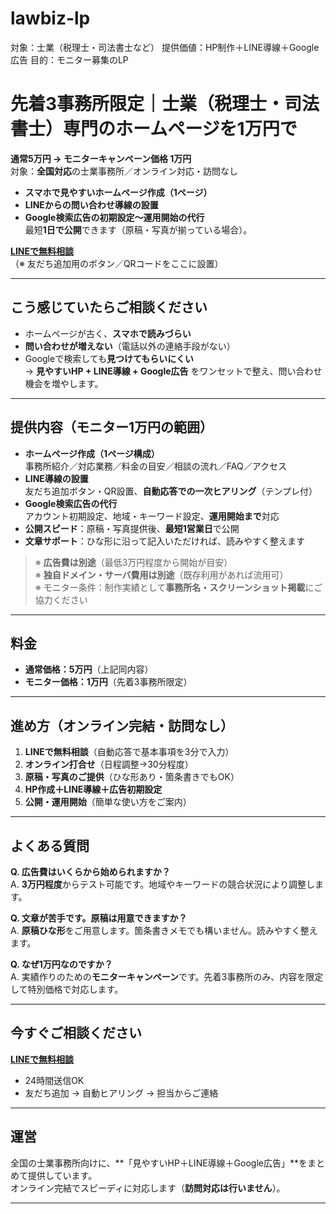 # lawbiz-lp
対象：士業（税理士・司法書士など）  提供価値：HP制作＋LINE導線＋Google広告  目的：モニター募集のLP

# 先着3事務所限定｜士業（税理士・司法書士）専門のホームページを**1万円**で
**通常5万円 → モニターキャンペーン価格 1万円**  
対象：**全国対応**の士業事務所／オンライン対応・訪問なし  
- **スマホで見やすいホームページ作成（1ページ）**  
- **LINEからの問い合わせ導線の設置**  
- **Google検索広告の初期設定〜運用開始の代行**  
最短**1日で公開**できます（原稿・写真が揃っている場合）。

[**LINEで無料相談**](#)  
（※ 友だち追加用のボタン／QRコードをここに設置）

---

## こう感じていたらご相談ください
- ホームページが古く、**スマホで読みづらい**  
- **問い合わせが増えない**（電話以外の連絡手段がない）  
- Googleで検索しても**見つけてもらいにくい**  
→ **見やすいHP + LINE導線 + Google広告** をワンセットで整え、問い合わせ機会を増やします。

---

## 提供内容（モニター1万円の範囲）
- **ホームページ作成（1ページ構成）**  
  事務所紹介／対応業務／料金の目安／相談の流れ／FAQ／アクセス
- **LINE導線の設置**  
  友だち追加ボタン・QR設置、**自動応答での一次ヒアリング**（テンプレ付）
- **Google検索広告の代行**  
  アカウント初期設定、地域・キーワード設定、**運用開始まで**対応  
- **公開スピード**：原稿・写真提供後、**最短1営業日**で公開  
- **文章サポート**：ひな形に沿って記入いただければ、読みやすく整えます

> ※ **広告費は別途**（最低3万円程度から開始が目安）  
> ※ **独自ドメイン・サーバ費用は別途**（既存利用があれば流用可）  
> ※ モニター条件：制作実績として**事務所名・スクリーンショット掲載**にご協力ください

---

## 料金
- **通常価格：5万円**（上記同内容）  
- **モニター価格：1万円**（先着3事務所限定）

---

## 進め方（オンライン完結・訪問なし）
1. **LINEで無料相談**（自動応答で基本事項を3分で入力）  
2. **オンライン打合せ**（日程調整→30分程度）  
3. **原稿・写真のご提供**（ひな形あり・箇条書きでもOK）  
4. **HP作成＋LINE導線＋広告初期設定**  
5. **公開・運用開始**（簡単な使い方をご案内）

---

## よくある質問
**Q. 広告費はいくらから始められますか？**  
A. **3万円程度**からテスト可能です。地域やキーワードの競合状況により調整します。  

**Q. 文章が苦手です。原稿は用意できますか？**  
A. **原稿ひな形**をご用意します。箇条書きメモでも構いません。読みやすく整えます。  

**Q. なぜ1万円なのですか？**  
A. 実績作りのための**モニターキャンペーン**です。先着3事務所のみ、内容を限定して特別価格で対応します。

---

## 今すぐご相談ください
[**LINEで無料相談**](#)  
- 24時間送信OK  
- 友だち追加 → 自動ヒアリング → 担当からご連絡

---

## 運営
全国の士業事務所向けに、**「見やすいHP＋LINE導線＋Google広告」**をまとめて提供しています。  
オンライン完結でスピーディに対応します（**訪問対応は行いません**）。

---

<!-- 実装メモ（非表示推奨）
- Hero最上段に「LINEで無料相談」ボタンとQRを並置。フォームCTAは中段以降に配置。
- 価格は「通常5万円｜今だけ1万円」を並列表示で強調。
- “スマホで見やすい”“LINEで相談”“Google広告で見つかる”を太字キーワードに。
- LINE自動応答の初期質問項目例：
  1) 事務所名／ご担当者名
  2) 対応業務（相続・登記 等）
  3) 対応エリア（市区町村）
  4) 相談希望内容（新規HP／リニューアル）
  5) 原稿・写真の有無
  6) ご希望の公開時期
- 広告初期設定スコープ：キャンペーン1件、広告グループ2〜3、キーワード20〜40、広告文4本、地域半径指定
-->
